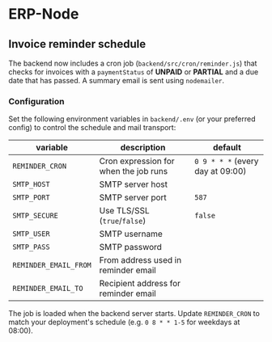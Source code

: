 # ERP-Node

## Invoice reminder schedule

The backend now includes a cron job (`backend/src/cron/reminder.js`) that
checks for invoices with a `paymentStatus` of **UNPAID** or **PARTIAL** and a
due date that has passed.  A summary email is sent using `nodemailer`.

### Configuration

Set the following environment variables in `backend/.env` (or your preferred
config) to control the schedule and mail transport:

| variable | description | default |
| --- | --- | --- |
| `REMINDER_CRON` | Cron expression for when the job runs | `0 9 * * *` (every day at 09:00) |
| `SMTP_HOST` | SMTP server host | | 
| `SMTP_PORT` | SMTP server port | `587` |
| `SMTP_SECURE` | Use TLS/SSL (`true`/`false`) | `false` |
| `SMTP_USER` | SMTP username | |
| `SMTP_PASS` | SMTP password | |
| `REMINDER_EMAIL_FROM` | From address used in reminder email | |
| `REMINDER_EMAIL_TO` | Recipient address for reminder email | |

The job is loaded when the backend server starts. Update `REMINDER_CRON` to
match your deployment's schedule (e.g. `0 8 * * 1-5` for weekdays at 08:00).
